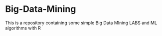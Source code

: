 # Big-Data-Mining
This is a repository containing some simple Big Data MIning LABS and ML algorithms with R
